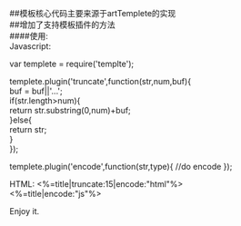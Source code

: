 ##模板核心代码主要来源于artTemplete的实现  
##增加了支持模板插件的方法  
####使用:  
Javascript:   

var templete = require('templte');

templete.plugin('truncate',function(str,num,buf){   
    buf = buf||'...';   
    if(str.length>num){   
        return str.substring(0,num)+buf;   
    }else{  
        return str;  
    }   
});  

templete.plugin('encode',function(str,type){
//do encode
}); 

HTML: 
<%=title|truncate:15|encode:"html"%>    
<%=title|encode:"js"%>  

Enjoy it.  
